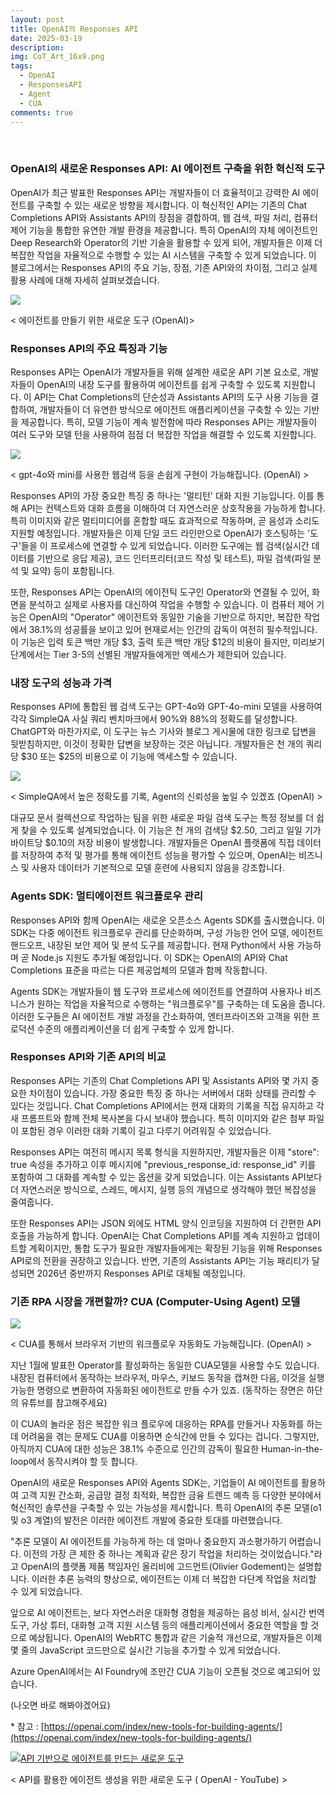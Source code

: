 ```yaml
---
layout: post
title: OpenAI의 Responses API
date: 2025-03-19
description:
img: CoT_Art_16x9.png 
tags:
  - OpenAI
  - ResponsesAPI
  - Agent
  - CUA
comments: true
---
```

<br>

### **OpenAI의 새로운 Responses API: AI 에이전트 구축을 위한 혁신적 도구**

OpenAI가 최근 발표한 Responses API는 개발자들이 더 효율적이고 강력한 AI 에이전트를 구축할 수 있는 새로운 방향을 제시합니다. 이 혁신적인 API는 기존의 Chat Completions API와 Assistants API의 장점을 결합하여, 웹 검색, 파일 처리, 컴퓨터 제어 기능을 통합한 유연한 개발 환경을 제공합니다. 특히 OpenAI의 자체 에이전트인 Deep Research와 Operator의 기반 기술을 활용할 수 있게 되어, 개발자들은 이제 더 복잡한 작업을 자율적으로 수행할 수 있는 AI 시스템을 구축할 수 있게 되었습니다. 이 블로그에서는 Responses API의 주요 기능, 장점, 기존 API와의 차이점, 그리고 실제 활용 사례에 대해 자세히 살펴보겠습니다.

![](https://img1.daumcdn.net/thumb/R1280x0.fjpg/?fname=http://t1.daumcdn.net/brunch/service/user/qbf/image/-AWFMsSH_uft7GrALK7EB_ekqNE)

< 에이전트를 만들기 위한 새로운 도구 (OpenAI)>

### **Responses API의 주요 특징과 기능**

Responses API는 OpenAI가 개발자들을 위해 설계한 새로운 API 기본 요소로, 개발자들이 OpenAI의 내장 도구를 활용하여 에이전트를 쉽게 구축할 수 있도록 지원합니다. 이 API는 Chat Completions의 단순성과 Assistants API의 도구 사용 기능을 결합하여, 개발자들이 더 유연한 방식으로 에이전트 애플리케이션을 구축할 수 있는 기반을 제공합니다. 특히, 모델 기능이 계속 발전함에 따라 Responses API는 개발자들이 여러 도구와 모델 턴을 사용하여 점점 더 복잡한 작업을 해결할 수 있도록 지원합니다.

![](https://img1.daumcdn.net/thumb/R1280x0.fjpg/?fname=http://t1.daumcdn.net/brunch/service/user/qbf/image/bu-nu2hSgz8xft1C4QchZrR_myg.jpeg)

< gpt-4o와 mini를 사용한 웹검색 등을 손쉽게 구현이 가능해집니다. (OpenAI) >

Responses API의 가장 중요한 특징 중 하나는 '멀티턴' 대화 지원 기능입니다. 이를 통해 API는 컨텍스트와 대화 흐름을 이해하여 더 자연스러운 상호작용을 가능하게 합니다. 특히 이미지와 같은 멀티미디어를 혼합할 때도 효과적으로 작동하며, 곧 음성과 소리도 지원할 예정입니다. 개발자들은 이제 단일 코드 라인만으로 OpenAI가 호스팅하는 '도구'들을 이 프로세스에 연결할 수 있게 되었습니다. 이러한 도구에는 웹 검색(실시간 데이터를 기반으로 응답 제공), 코드 인터프리터(코드 작성 및 테스트), 파일 검색(파일 분석 및 요약) 등이 포함됩니다.

또한, Responses API는 OpenAI의 에이전틱 도구인 Operator와 연결될 수 있어, 화면을 분석하고 실제로 사용자를 대신하여 작업을 수행할 수 있습니다. 이 컴퓨터 제어 기능은 OpenAI의 "Operator" 에이전트와 동일한 기술을 기반으로 하지만, 복잡한 작업에서 38.1%의 성공률을 보이고 있어 현재로서는 인간의 감독이 여전히 필수적입니다. 이 기능은 입력 토큰 백만 개당 $3, 출력 토큰 백만 개당 $12의 비용이 들지만, 미리보기 단계에서는 Tier 3-5의 선별된 개발자들에게만 액세스가 제한되어 있습니다.

### **내장 도구의 성능과 가격**

Responses API에 통합된 웹 검색 도구는 GPT-4o와 GPT-4o-mini 모델을 사용하여 각각 SimpleQA 사실 쿼리 벤치마크에서 90%와 88%의 정확도를 달성합니다. ChatGPT와 마찬가지로, 이 도구는 뉴스 기사와 블로그 게시물에 대한 링크로 답변을 뒷받침하지만, 이것이 정확한 답변을 보장하는 것은 아닙니다. 개발자들은 천 개의 쿼리당 $30 또는 $25의 비용으로 이 기능에 액세스할 수 있습니다.

![](https://img1.daumcdn.net/thumb/R1280x0.fjpg/?fname=http://t1.daumcdn.net/brunch/service/user/qbf/image/PVBXMNMb97pfeX-3Nd6V7L7TmDc.jpeg)

< SimpleQA에서 높은 정확도를 기록, Agent의 신뢰성을 높일 수 있겠죠 (OpenAI) >

대규모 문서 컬렉션으로 작업하는 팀을 위한 새로운 파일 검색 도구는 특정 정보를 더 쉽게 찾을 수 있도록 설계되었습니다. 이 기능은 천 개의 검색당 $2.50, 그리고 일일 기가바이트당 $0.10의 저장 비용이 발생합니다. 개발자들은 OpenAI 플랫폼에 직접 데이터를 저장하여 추적 및 평가를 통해 에이전트 성능을 평가할 수 있으며, OpenAI는 비즈니스 및 사용자 데이터가 기본적으로 모델 훈련에 사용되지 않음을 강조합니다.

### **Agents SDK: 멀티에이전트 워크플로우 관리**

Responses API와 함께 OpenAI는 새로운 오픈소스 Agents SDK를 출시했습니다. 이 SDK는 다중 에이전트 워크플로우 관리를 단순화하며, 구성 가능한 언어 모델, 에이전트 핸드오프, 내장된 보안 제어 및 분석 도구를 제공합니다. 현재 Python에서 사용 가능하며 곧 Node.js 지원도 추가될 예정입니다. 이 SDK는 OpenAI의 API와 Chat Completions 표준을 따르는 다른 제공업체의 모델과 함께 작동합니다.

Agents SDK는 개발자들이 웹 도구와 프로세스에 에이전트를 연결하여 사용자나 비즈니스가 원하는 작업을 자율적으로 수행하는 "워크플로우"를 구축하는 데 도움을 줍니다. 이러한 도구들은 AI 에이전트 개발 과정을 간소화하여, 엔터프라이즈와 고객을 위한 프로덕션 수준의 애플리케이션을 더 쉽게 구축할 수 있게 합니다.

### **Responses API와 기존 API의 비교**

Responses API는 기존의 Chat Completions API 및 Assistants API와 몇 가지 중요한 차이점이 있습니다. 가장 중요한 특징 중 하나는 서버에서 대화 상태를 관리할 수 있다는 것입니다. Chat Completions API에서는 현재 대화의 기록을 직접 유지하고 각 새 프롬프트와 함께 전체 복사본을 다시 보내야 했습니다. 특히 이미지와 같은 첨부 파일이 포함된 경우 이러한 대화 기록이 길고 다루기 어려워질 수 있었습니다.

Responses API는 여전히 메시지 목록 형식을 지원하지만, 개발자들은 이제 "store": true 속성을 추가하고 이후 메시지에 "previous\_response\_id: response\_id" 키를 포함하여 그 대화를 계속할 수 있는 옵션을 갖게 되었습니다. 이는 Assistants API보다 더 자연스러운 방식으로, 스레드, 메시지, 실행 등의 개념으로 생각해야 했던 복잡성을 줄여줍니다.

또한 Responses API는 JSON 외에도 HTML 양식 인코딩을 지원하여 더 간편한 API 호출을 가능하게 합니다. OpenAI는 Chat Completions API를 계속 지원하고 업데이트할 계획이지만, 통합 도구가 필요한 개발자들에게는 확장된 기능을 위해 Responses API로의 전환을 권장하고 있습니다. 반면, 기존의 Assistants API는 기능 패리티가 달성되면 2026년 중반까지 Responses API로 대체될 예정입니다.

### **기존 RPA 시장을 개편할까? CUA (Computer-Using Agent) 모델**

![](https://img1.daumcdn.net/thumb/R1280x0.fjpg/?fname=http://t1.daumcdn.net/brunch/service/user/qbf/image/EzLTL-NOALrzQxVoR61xtz74AtA.jpeg)

< CUA를 통해서 브라우저 기반의 워크플로우 자동화도 가능해집니다. (OpenAI) >

지난 1월에 발표한 Operator를 활성화하는 동일한 CUA모델을 사용할 수도 있습니다. 내장된 컴퓨터에서 동작하는 브라우저, 마우스, 키보드 동작을 캡쳐한 다음, 이것을 실행가능한 명령으로 변환하여 자동화된 에이전트로 만들 수가 있죠. (동작하는 장면은 하단의 유튜브를 참고해주세요) 

이 CUA의 놀라운 점은 복잡한 워크 플로우에 대응하는 RPA를 만들거나 자동화를 하는데 어려움을 겪는 문제도 CUA를 이용하면 순식간에 만들 수 있다는 겁니다. 그렇지만, 아직까지 CUA에 대한 성능은 38.1% 수준으로 인간의 감독이 필요한 Human-in-the-loop에서 동작시켜야 할 듯 합니다. 

OpenAI의 새로운 Responses API와 Agents SDK는, 기업들이 AI 에이전트를 활용하여 고객 지원 간소화, 공급망 결정 최적화, 복잡한 금융 트렌드 예측 등 다양한 분야에서 혁신적인 솔루션을 구축할 수 있는 가능성을 제시합니다. 특히 OpenAI의 추론 모델(o1 및 o3 계열)의 발전은 이러한 에이전트 개발에 중요한 토대를 마련했습니다.

"추론 모델이 AI 에이전트를 가능하게 하는 데 얼마나 중요한지 과소평가하기 어렵습니다. 이전의 가장 큰 제한 중 하나는 계획과 같은 장기 작업을 처리하는 것이었습니다."라고 OpenAI의 플랫폼 제품 책임자인 올리비에 고드먼트(Olivier Godement)는 설명합니다. 이러한 추론 능력의 향상으로, 에이전트는 이제 더 복잡한 다단계 작업을 처리할 수 있게 되었습니다.

앞으로 AI 에이전트는, 보다 자연스러운 대화형 경험을 제공하는 음성 비서, 실시간 번역 도구, 가상 튜터, 대화형 고객 지원 시스템 등의 애플리케이션에서 중요한 역할을 할 것으로 예상됩니다. OpenAI의 WebRTC 통합과 같은 기술적 개선으로, 개발자들은 이제 몇 줄의 JavaScript 코드만으로 실시간 기능을 추가할 수 있게 되었습니다.

Azure OpenAI에서는 AI Foundry에 조만간 CUA 기능이 오픈될 것으로 예고되어 있습니다. 

(나오면 바로 해봐야겠어요)

\* 참고 : [https://openai.com/index/new-tools-for-building-agents/](https://openai.com/index/new-tools-for-building-agents/)

[![API 기반으로 에이전트를 만드는 새로운 도구](https://i.ytimg.com/vi/hciNKcLwSes/hqdefault.jpg)](https://youtu.be/hciNKcLwSes)

< API를 활용한 에이전트 생성을 위한 새로운 도구 ( OpenAI - YouTube) >
